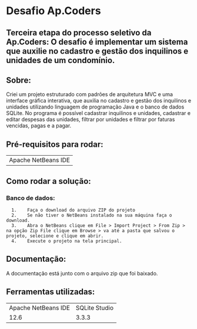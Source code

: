 # Desafio Ap.Coders

## Terceira etapa do processo seletivo da Ap.Coders: O desafio é implementar um sistema que auxilie no cadastro e gestão dos inquilinos e unidades de um condomínio.

## Sobre: 
Criei um projeto estruturado com padrões de arquitetura MVC e uma interface gráfica interativa, que auxilia no cadastro e gestão dos inquilinos e unidades utilizando linguagem de programação Java e o banco de dados SQLite. No programa é possível cadastrar inquilinos e unidades, cadastrar e editar despesas das unidades, filtrar por unidades e filtrar por faturas vencidas, pagas e a pagar. 

## Pré-requisitos para rodar:
<table>
  <td>Apache NetBeans IDE</td>
 </tr>
</table>




## Como rodar a solução:
   ### Banco de dados:
      1.    Faça o download do arquivo ZIP do projeto 
      2.    Se não tiver o NetBeans instalado na sua máquina faça o download.
      3.    Abra o NetBeans clique em File > Import Project > From Zip > na opção Zip File clique em Browse > va até a pasta que salvou o projeto, selecione e clique em abrir.
      4.    Execute o projeto na tela principal.

## Documentação: 
A documentação está junto com o arquivo zip que foi baixado.

## Ferramentas utilizadas:
<table>
 <tr> 
  <td>Apache NetBeans IDE</td>
  <td>SQLite Studio</td>
 </tr>
<tr>
  <td>12.6</td>
  <td>3.3.3</td> 
 </tr>
</table>




